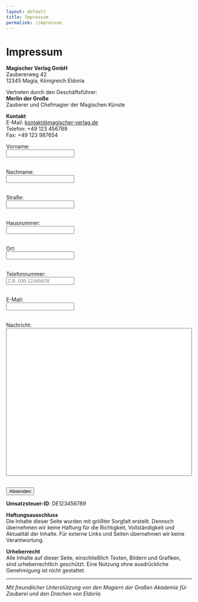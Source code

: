 ```yaml
---
layout: default
title: Impressum
permalink: /impressum
---
```


# Impressum

**Magischer Verlag GmbH**  
Zaubererweg 42  
12345 Magia, Königreich Eldoria  

Vertreten durch den Geschäftsführer:  
**Merlin der Große**  
Zauberer und Chefmagier der Magischen Künste

**Kontakt**  
E-Mail: kontakt@magischer-verlag.de  
Telefon: +49 123 456789  
Fax: +49 123 987654


<form action="https://formspree.io/f/xyyojpla" method="POST">

  <!-- Vorname und Nachname (mindestens 3 Zeichen) -->
  <label for="first-name">Vorname:</label><br>
  <input type="text" id="first-name" name="first-name" minlength="3" required><br><br>

  <label for="last-name">Nachname:</label><br>
  <input type="text" id="last-name" name="last-name" minlength="3" required><br><br>

  <!-- Straße und Hausnummer (mindestens 3 Zeichen für die Straße) -->
  <label for="street">Straße:</label><br>
  <input type="text" id="street" name="street" minlength="3" required><br><br>

  <label for="house-number">Hausnummer:</label><br>
  <input type="text" id="house-number" name="house-number" required><br><br>

  <!-- Ort (mindestens 3 Zeichen) -->
  <label for="city">Ort:</label><br>
  <input type="text" id="city" name="city" minlength="3" required><br><br>

  <!-- Telefonnummer (mindestens 9 Ziffern, nur deutsche Nummern) -->
  <label for="phone">Telefonnummer:</label><br>
  <input type="tel" id="phone" name="phone" pattern="^[0-9]{3,5}[ -]?[0-9]{6,}$" placeholder="Z.B. 030 12345678" required><br><br>

  <!-- E-Mail (mindestens 7 Zeichen vor dem @) -->
  <label for="email">E-Mail:</label><br>
  <input type="email" id="email" name="email" minlength="7" required><br><br>

  <!-- Nachricht (mindestens 150 Zeichen) -->
  <label for="message">Nachricht:</label><br>
  <input type="text" id="message" name="message" minlength="150" required style="height: 400px; width: 100%;"><br><br>

  <button type="submit">Absenden</button>
</form>

**Umsatzsteuer-ID**: DE123456789

**Haftungsausschluss**  
Die Inhalte dieser Seite wurden mit größter Sorgfalt erstellt. Dennoch übernehmen wir keine Haftung für die Richtigkeit, Vollständigkeit und Aktualität der Inhalte. Für externe Links und Seiten übernehmen wir keine Verantwortung.

**Urheberrecht**  
Alle Inhalte auf dieser Seite, einschließlich Texten, Bildern und Grafiken, sind urheberrechtlich geschützt. Eine Nutzung ohne ausdrückliche Genehmigung ist nicht gestattet.

---

*Mit freundlicher Unterstützung von den Magiern der Großen Akademie für Zauberei und den Drachen von Eldoria.*
